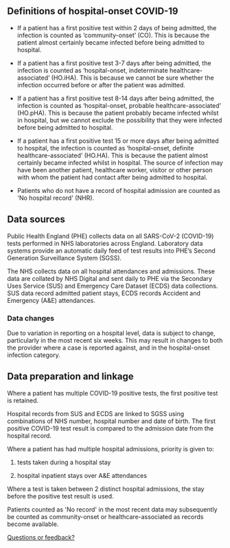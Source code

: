 ## Definitions of hospital-onset COVID-19

+ If a patient has a first positive test within 2 days of being admitted, the infection is counted as ‘community-onset’ (CO). This is because the patient almost certainly became infected before being admitted to hospital.

+ If a patient has a first positive test 3-7 days after being admitted, the infection is counted as ‘hospital-onset, indeterminate healthcare-associated’ (HO.iHA). This is because we cannot be sure whether the infection occurred before or after the patient was admitted.

+ If a patient has a first positive test 8-14 days after being admitted, the infection is counted as ‘hospital-onset, probable healthcare-associated’ (HO.pHA). This is because the patient probably became infected whilst in hospital, but we cannot exclude the possibility that they were infected before being admitted to hospital.

+ If a patient has a first positive test 15 or more days after being admitted to hospital, the infection is counted as ‘hospital-onset, definite healthcare-associated’ (HO.HA). This is because the patient almost certainly became infected whilst in hospital. The source of infection may have been another patient, healthcare worker, visitor or other person with whom the patient had contact after being admitted to hospital.

+ Patients who do not have a record of hospital admission are counted as 'No hospital record' (NHR).


## Data sources

Public Health England (PHE) collects data on all SARS-CoV-2 (COVID-19) tests performed in NHS laboratories across England. Laboratory data systems provide an automatic daily feed of test results into PHE’s Second Generation Surveillance System (SGSS).

The NHS collects data on all hospital attendances and admissions. These data are collated by NHS Digital and sent daily to PHE via the Secondary Uses Service (SUS) and Emergency Care Dataset (ECDS) data collections. SUS data record admitted patient stays, ECDS records Accident and Emergency (A&E) attendances.

### Data changes

Due to variation in reporting on a hospital level, data is subject to change, particularly in the most recent six weeks. This may result in changes to both the provider where a case is reported against, and in the hospital-onset infection category.


## Data preparation and linkage

Where a patient has multiple COVID-19 positive tests, the first positive test is retained.

Hospital records from SUS and ECDS are linked to SGSS using combinations of NHS number, hospital number and date of birth. The first positive COVID-19 test result is compared to the admission date from the hospital record.

Where a patient has had multiple hospital admissions, priority is given to:

1. tests taken during a hospital stay

2. hospital inpatient stays over A&E attendances

Where a test is taken between 2 distinct hospital admissions, the stay before the positive test result is used.

Patients counted as 'No record' in the most recent data may subsequently be counted as community-onset or healthcare-associated as records become available.

<a href="mailto:coronavirus-hcai@phe.gov.uk?subject=Coronavirus hospital-onset dashboard" target="_blank">Questions or feedback?</a>
